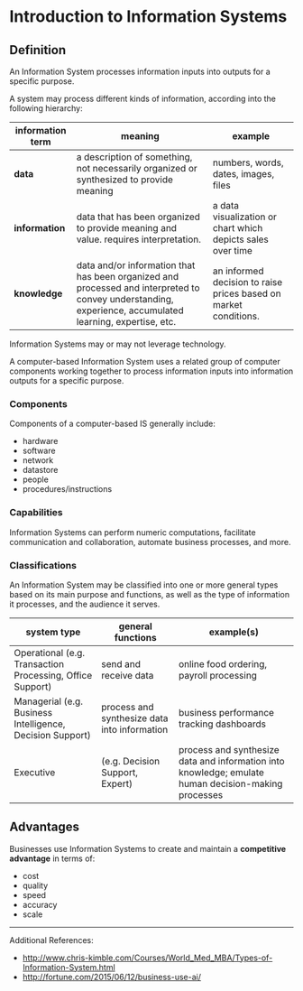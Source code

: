# Introduction to Information Systems

## Definition

An Information System processes information inputs into outputs for a specific purpose.

A system may process different kinds of information, according into the following hierarchy:

information term | meaning | example
--- | --- | ---
**data** | a description of something, not necessarily organized or synthesized to provide meaning | numbers, words, dates, images, files
**information** | data that has been organized to provide meaning and value. requires interpretation. | a data visualization or chart which depicts sales over time
**knowledge** | data and/or information that has been organized and processed and interpreted to convey understanding, experience, accumulated learning, expertise, etc. | an informed decision to raise prices based on market conditions.

Information Systems may or may not leverage technology.

A computer-based Information System uses a related group of computer components
 working together to process information inputs into information outputs
 for a specific purpose.

### Components

Components of a computer-based IS generally include:

 + hardware
 + software
 + network
 + datastore
 + people
 + procedures/instructions

### Capabilities

Information Systems can perform numeric computations,
 facilitate communication and collaboration,
 automate business processes, and more.

### Classifications

An Information System may be classified into one or more general types
 based on its main purpose and functions,
 as well as the type of information it processes,
 and the audience it serves.

system type | general functions | example(s)
--- | --- | ---
Operational (e.g. Transaction Processing, Office Support) | send and receive data | online food ordering, payroll processing
Managerial (e.g. Business Intelligence, Decision Support) | process and synthesize data into information | business performance tracking dashboards
Executive | (e.g. Decision Support, Expert) | process and synthesize data and information into knowledge; emulate human decision-making processes | language processing and translation, predictive modeling


## Advantages

Businesses use Information Systems to create and maintain a **competitive advantage**
 in terms of:

 + cost
 + quality
 + speed
 + accuracy
 + scale

<hr>

Additional References:
 + http://www.chris-kimble.com/Courses/World_Med_MBA/Types-of-Information-System.html
 + http://fortune.com/2015/06/12/business-use-ai/

